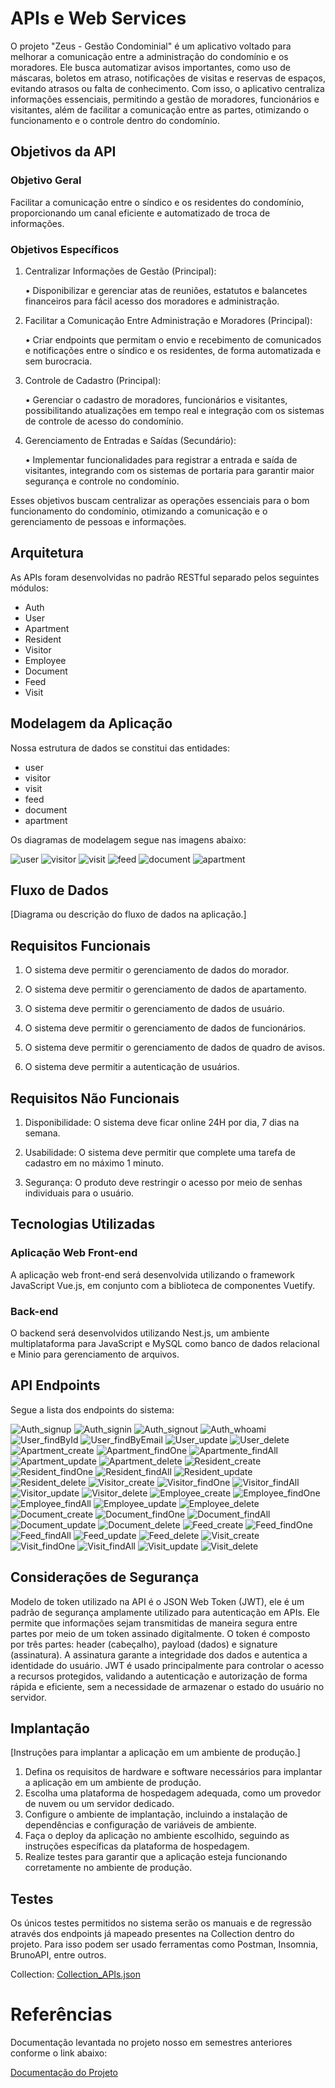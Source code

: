 # APIs e Web Services

O projeto "Zeus - Gestão Condominial" é um aplicativo voltado para melhorar a comunicação entre a administração do condomínio e os moradores. Ele busca automatizar avisos importantes, como uso de máscaras, boletos em atraso, notificações de visitas e reservas de espaços, evitando atrasos ou falta de conhecimento. Com isso, o aplicativo centraliza informações essenciais, permitindo a gestão de moradores, funcionários e visitantes, além de facilitar a comunicação entre as partes, otimizando o funcionamento e o controle dentro do condomínio.

## Objetivos da API

### Objetivo Geral
Facilitar a comunicação entre o síndico e os residentes do condomínio, proporcionando um canal eficiente e automatizado de troca de informações.

### Objetivos Específicos

1. Centralizar Informações de Gestão (Principal):

    • Disponibilizar e gerenciar atas de reuniões, estatutos e balancetes financeiros para  fácil acesso dos moradores e administração.

2. Facilitar a Comunicação Entre Administração e Moradores (Principal):

    • Criar endpoints que permitam o envio e recebimento de comunicados e notificações entre o síndico e os residentes, de forma automatizada e sem burocracia.

3. Controle de Cadastro (Principal):

    • Gerenciar o cadastro de moradores, funcionários e visitantes, possibilitando atualizações em tempo real e integração com os sistemas de controle de acesso do condomínio.

4. Gerenciamento de Entradas e Saídas (Secundário):

    • Implementar funcionalidades para registrar a entrada e saída de visitantes, integrando com os sistemas de portaria para garantir maior segurança e controle no condomínio.

Esses objetivos buscam centralizar as operações essenciais para o bom funcionamento do condomínio, otimizando a comunicação e o gerenciamento de pessoas e informações.

## Arquitetura

As APIs foram desenvolvidas no padrão RESTful separado pelos seguintes módulos:
- Auth
- User
- Apartment
- Resident
- Visitor
- Employee
- Document
- Feed
- Visit

## Modelagem da Aplicação

Nossa estrutura de dados se constitui das entidades:
- user
- visitor
- visit
- feed
- document
- apartment

Os diagramas de modelagem segue nas imagens abaixo:

![user](./img/modelagem_user.jpeg)
![visitor](./img/modelagem_visitor.jpeg)
![visit](./img/modelagem_visit.jpeg)
![feed](./img/modelagem_feed.jpeg)
![document](./img/modelagem_document.jpeg)
![apartment](./img/modelagem_apartment.jpeg)

## Fluxo de Dados

[Diagrama ou descrição do fluxo de dados na aplicação.]

## Requisitos Funcionais

1. O sistema deve permitir o gerenciamento de dados do morador.

2. O sistema deve permitir o gerenciamento de dados de apartamento.

3. O sistema deve permitir o gerenciamento de dados de usuário.

4. O sistema deve permitir o gerenciamento de dados de funcionários.

5. O sistema deve permitir o gerenciamento de dados de quadro de avisos.

6. O sistema deve permitir a autenticação de usuários.

## Requisitos Não Funcionais

1. Disponibilidade: O sistema deve ficar online 24H por dia, 7 dias na semana.

2. Usabilidade: O sistema deve permitir que complete uma tarefa de cadastro em no máximo 1 minuto.

3. Segurança: O produto deve restringir o acesso por meio de senhas individuais para o usuário.

## Tecnologias Utilizadas

### Aplicação Web Front-end

A aplicação web front-end será desenvolvida utilizando o framework JavaScript Vue.js, em conjunto com a biblioteca de componentes Vuetify.

### Back-end

O backend será desenvolvidos utilizando Nest.js, um ambiente multiplataforma para JavaScript e MySQL como banco de dados relacional e Minio para gerenciamento de arquivos.

## API Endpoints

Segue a lista dos endpoints do sistema:

![Auth_signup](./img/Auth_signup.jpeg)
![Auth_signin](./img/Auth_signin.jpeg)
![Auth_signout](./img/Auth_signout.jpeg)
![Auth_whoami](./img/Auth_whoami.jpeg)
![User_findById](./img/User_findById.jpeg)
![User_findByEmail](./img/User_findByEmail.jpeg)
![User_update](./img/User_update.jpeg)
![User_delete](./img/User_delete.jpeg)
![Apartment_create](./img/Apartment_create.jpeg)
![Apartment_findOne](./img/Apartment_findOne.jpeg)
![Apartmente_findAll](./img/Apartmente_findAll.jpeg)
![Apartment_update](./img/Apartment_update.jpeg)
![Apartment_delete](./img/Apartment_delete.jpeg)
![Resident_create](./img/Resident_create.jpeg)
![Resident_findOne](./img/Resident_findOne.jpeg)
![Resident_findAll](./img/Resident_findAll.jpeg)
![Resident_update](./img/Resident_update.jpeg)
![Resident_delete](./img/Resident_delete.jpeg)
![Visitor_create](./img/Visitor_create.jpeg)
![Visitor_findOne](./img/Visitor_findOne.jpeg)
![Visitor_findAll](./img/Visitor_findAll.jpeg)
![Visitor_update](./img/Visitor_update.jpeg)
![Visitor_delete](./img/Visitor_delete.jpeg)
![Employee_create](./img/Employee_create.jpeg)
![Employee_findOne](./img/Employee_findOne.jpeg)
![Employee_findAll](./img/Employee_findAll.jpeg)
![Employee_update](./img/Employee_update.jpeg)
![Employee_delete](./img/Employee_delete.jpeg)
![Document_create](./img/Document_create.jpeg)
![Document_findOne](./img/Document_findOne.jpeg)
![Document_findAll](./img/Document_findAll.jpeg)
![Document_update](./img/Document_update.jpeg)
![Document_delete](./img/Document_delete.jpeg)
![Feed_create](./img/Feed_create.jpeg)
![Feed_findOne](./img/Feed_findOne.jpeg)
![Feed_findAll](./img/Feed_findAll.jpeg)
![Feed_update](./img/Feed_update.jpeg)
![Feed_delete](./img/Feed_delete.jpeg)
![Visit_create](./img/Visit_create.jpeg)
![Visit_findOne](./img/Visit_findOne.jpeg)
![Visit_findAll](./img/Visit_findAll.jpeg)
![Visit_update](./img/Visit_update.jpeg)
![Visit_delete](./img/Visit_delete.jpeg)


## Considerações de Segurança

Modelo de token utilizado na API é o JSON Web Token (JWT), ele é um padrão de segurança amplamente utilizado para autenticação em APIs. Ele permite que informações sejam transmitidas de maneira segura entre partes por meio de um token assinado digitalmente. O token é composto por três partes: header (cabeçalho), payload (dados) e signature (assinatura). A assinatura garante a integridade dos dados e autentica a identidade do usuário. JWT é usado principalmente para controlar o acesso a recursos protegidos, validando a autenticação e autorização de forma rápida e eficiente, sem a necessidade de armazenar o estado do usuário no servidor.

## Implantação

[Instruções para implantar a aplicação em um ambiente de produção.]

1. Defina os requisitos de hardware e software necessários para implantar a aplicação em um ambiente de produção.
2. Escolha uma plataforma de hospedagem adequada, como um provedor de nuvem ou um servidor dedicado.
3. Configure o ambiente de implantação, incluindo a instalação de dependências e configuração de variáveis de ambiente.
4. Faça o deploy da aplicação no ambiente escolhido, seguindo as instruções específicas da plataforma de hospedagem.
5. Realize testes para garantir que a aplicação esteja funcionando corretamente no ambiente de produção.

## Testes

Os únicos testes permitidos no sistema serão os manuais e de regressão através dos endpoints já mapeado presentes na Collection dentro do projeto. Para isso podem ser usado ferramentas como Postman, Insomnia, BrunoAPI, entre outros.

Collection: <a href="../sistema/zeus-back/Collection_APIs.json"> Collection_APIs.json</a>

# Referências

Documentação levantada no projeto nosso em semestres anteriores conforme o link abaixo:

<a href="https://docs.google.com/document/d/1DjpDkHZf0630EwuFNUmLxaGB0QGOzr13_3GeTDPsa5U/edit?usp=sharing"> Documentação do Projeto</a>
